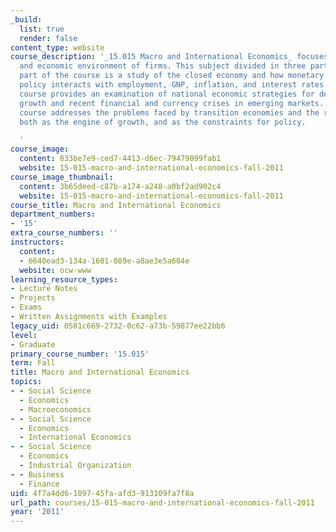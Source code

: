 ```yaml
---
_build:
  list: true
  render: false
content_type: website
course_description: '_15.015 Macro and International Economics_ focuses on the policy
  and economic environment of firms. This subject divided in three parts. The first
  part of the course is a study of the closed economy and how monetary and fiscal
  policy interacts with employment, GNP, inflation, and interest rates. Next, the
  course provides an examination of national economic strategies for development and
  growth and recent financial and currency crises in emerging markets. Finally, the
  course addresses the problems faced by transition economies and the role of institutions
  both as the engine of growth, and as the constraints for policy.

  '
course_image:
  content: 833be7e9-ced7-4413-d6ec-79479099fab1
  website: 15-015-macro-and-international-economics-fall-2011
course_image_thumbnail:
  content: 3b65deed-c87b-a174-a248-a0bf2ad902c4
  website: 15-015-macro-and-international-economics-fall-2011
course_title: Macro and International Economics
department_numbers:
- '15'
extra_course_numbers: ''
instructors:
  content:
  - 6640ead3-134a-1601-089e-a8ae3e5a604e
  website: ocw-www
learning_resource_types:
- Lecture Notes
- Projects
- Exams
- Written Assignments with Examples
legacy_uid: 0581c669-2732-0c62-a73b-59877ee22bb6
level:
- Graduate
primary_course_number: '15.015'
term: Fall
title: Macro and International Economics
topics:
- - Social Science
  - Economics
  - Macroeconomics
- - Social Science
  - Economics
  - International Economics
- - Social Science
  - Economics
  - Industrial Organization
- - Business
  - Finance
uid: 4f7a4dd6-1097-45fa-afd3-913109fa7f8a
url_path: courses/15-015-macro-and-international-economics-fall-2011
year: '2011'
---
```


